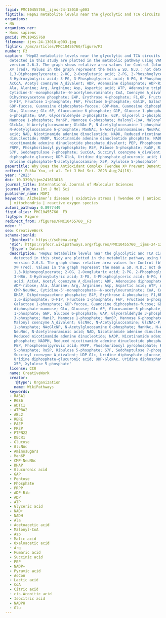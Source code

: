 ```yaml
---
figid: PMC10455760__ijms-24-13018-g003
figtitle: HepG2 metabolite levels near the glycolytic and TCA circuits
organisms:
- NA
organisms_ner:
- Homo sapiens
pmcid: PMC10455760
filename: ijms-24-13018-g003.jpg
figlink: /pmc/articles/PMC10455760/figure/F3
number: F3
caption: 'HepG2 metabolite levels near the glycolytic and TCA circuits. Metabolites
  detected in this study are plotted in the metabolic pathway using VANTED software
  version 2.6.3. The graph shows relative area values for Control (blue) and Twendee
  X® (red). Values in the graph represent the mean ± SD. N.D.: not detected. 1,3-DPG,
  1,3-Diphospoglycerate; 2-OG, 2-Oxoglutaric acid; 2-PG, 2-Phosphoglyceric acid; 3-HBA,
  3-Hydroxybutyric acid; 3-PG, 3-Phosphoglyceric acid; 6-PG, 6-Phosphogluconic acid;
  AcCoA, Acetyl coenzyme A_divalent; ADP, Adenosine diphosphate; ADP-Rib, ADP-ribose;
  Ala, Alanine; Arg, Arginine; Asp, Aspartic acid; ATP, Adenosine triphosphate; CMP-NeuNAc,
  Cytidine-5′-monophosphate--N-acetylneuraminate; CoA, Coenzyme A_divalent; DHAP,
  Dihydroxyacetone phosphate; E4P, Erythrose 4-phosphate; F1,6P, Fructose 1,6-diphosphate;
  D-F1P, Fructose 1-phosphate; F6P, Fructose 6-phosphate; Gal1P, Galactose 1-phosphate;
  GDP-fucose, Guanosine diphosphate-fucose; GDP-Man, Guanosine diphosphate-mannose;
  Glu, Glucose; Glc-6P, Glucosamine 6-phosphate; G1P, Glucose 1-phosphate; G6P, Glucose
  6-phosphate; GAP, Glyceraldehyde 3-phosphate; G3P, Glycerol 3-phosphate; Man1P,
  Mannose 1-phosphate; Man6P, Mannose 6-phosphate; Malonyl-CoA, Malonyl coenzyme A_divalent;
  GlcNAc, N-Acetylglucosamine; GlcNAc-P, N-Acetylglucosamine 1-phosphate; NAcGlcNP,
  N-Acetylglucosamine 6-phosphate; ManNAc, N-Acetylmannosamine; NeuNAc, N-Acetylneuraminic
  acid; NAD, Nicotinamide adenine dinucleotide; NADH, Reduced nicotinamide adenine
  dinucleotide; NADP, Nicotinamide adenine dinucleotide phosphate; NADPH, Reduced
  nicotinamide adenine dinucleotide phosphate_divalent; PEP, Phosphoenolpyruvic acid;
  PRPP, Phosphoribosyl pyrophosphate; R5P, Ribose 5-phosphate; Ru5P, Ribulose 5-phosphate;
  S7P, Sedoheptulose 7-phosphate; SucCoA, Succinyl coenzyme A_divalent; UDP-Glc, Uridine
  diphosphate-glucose; UDP-GlcA, Uridine diphosphate-glucuronic acid; UDP-GlcNAc,
  Uridine diphosphate-N-acetylglucosamine; X5P, Xylulose 5-phosphate'
papertitle: Why Does the Antioxidant Complex Twendee X® Prevent Dementia?
reftext: Fukka You, et al. Int J Mol Sci. 2023 Aug;24(16).
year: '2023'
doi: 10.3390/ijms241613018
journal_title: International Journal of Molecular Sciences
journal_nlm_ta: Int J Mol Sci
publisher_name: MDPI
keywords: Alzheimer’s disease | oxidative stress | Twendee X® | antioxidant | dementia
  | mitochondria | reactive oxygen species
automl_pathway: 0.8977449
figid_alias: PMC10455760__F3
figtype: Figure
redirect_from: /figures/PMC10455760__F3
ndex: ''
seo: CreativeWork
schema-jsonld:
  '@context': https://schema.org/
  '@id': https://pfocr.wikipathways.org/figures/PMC10455760__ijms-24-13018-g003.html
  '@type': Dataset
  description: 'HepG2 metabolite levels near the glycolytic and TCA circuits. Metabolites
    detected in this study are plotted in the metabolic pathway using VANTED software
    version 2.6.3. The graph shows relative area values for Control (blue) and Twendee
    X® (red). Values in the graph represent the mean ± SD. N.D.: not detected. 1,3-DPG,
    1,3-Diphospoglycerate; 2-OG, 2-Oxoglutaric acid; 2-PG, 2-Phosphoglyceric acid;
    3-HBA, 3-Hydroxybutyric acid; 3-PG, 3-Phosphoglyceric acid; 6-PG, 6-Phosphogluconic
    acid; AcCoA, Acetyl coenzyme A_divalent; ADP, Adenosine diphosphate; ADP-Rib,
    ADP-ribose; Ala, Alanine; Arg, Arginine; Asp, Aspartic acid; ATP, Adenosine triphosphate;
    CMP-NeuNAc, Cytidine-5′-monophosphate--N-acetylneuraminate; CoA, Coenzyme A_divalent;
    DHAP, Dihydroxyacetone phosphate; E4P, Erythrose 4-phosphate; F1,6P, Fructose
    1,6-diphosphate; D-F1P, Fructose 1-phosphate; F6P, Fructose 6-phosphate; Gal1P,
    Galactose 1-phosphate; GDP-fucose, Guanosine diphosphate-fucose; GDP-Man, Guanosine
    diphosphate-mannose; Glu, Glucose; Glc-6P, Glucosamine 6-phosphate; G1P, Glucose
    1-phosphate; G6P, Glucose 6-phosphate; GAP, Glyceraldehyde 3-phosphate; G3P, Glycerol
    3-phosphate; Man1P, Mannose 1-phosphate; Man6P, Mannose 6-phosphate; Malonyl-CoA,
    Malonyl coenzyme A_divalent; GlcNAc, N-Acetylglucosamine; GlcNAc-P, N-Acetylglucosamine
    1-phosphate; NAcGlcNP, N-Acetylglucosamine 6-phosphate; ManNAc, N-Acetylmannosamine;
    NeuNAc, N-Acetylneuraminic acid; NAD, Nicotinamide adenine dinucleotide; NADH,
    Reduced nicotinamide adenine dinucleotide; NADP, Nicotinamide adenine dinucleotide
    phosphate; NADPH, Reduced nicotinamide adenine dinucleotide phosphate_divalent;
    PEP, Phosphoenolpyruvic acid; PRPP, Phosphoribosyl pyrophosphate; R5P, Ribose
    5-phosphate; Ru5P, Ribulose 5-phosphate; S7P, Sedoheptulose 7-phosphate; SucCoA,
    Succinyl coenzyme A_divalent; UDP-Glc, Uridine diphosphate-glucose; UDP-GlcA,
    Uridine diphosphate-glucuronic acid; UDP-GlcNAc, Uridine diphosphate-N-acetylglucosamine;
    X5P, Xylulose 5-phosphate'
  license: CC0
  name: CreativeWork
  creator:
    '@type': Organization
    name: WikiPathways
  keywords:
  - RASA1
  - RGS6
  - WDTC1
  - ATP8A2
  - ABL2
  - RERE
  - PAEP
  - PREP
  - PTPN22
  - DECR1
  - Glucose
  - GlcNAc
  - Aminosugars
  - Man6P
  - CMP-NeuNAc
  - DHAP
  - Glucuronic acid
  - GAP
  - Pentose
  - Phosphate
  - PRPP
  - ADP-Rib
  - ADP
  - ATP
  - Glyceric acid
  - NAD+
  - NADH
  - Ala
  - Acetoacetic acid
  - Malonyl-CoA
  - Asp
  - Malic acid
  - Oxaloacetic acid
  - Arg
  - Fumaric acid
  - Succinic acid
  - PEP
  - NADP+
  - Pyruvic acid
  - AcCoA
  - Lactic acid
  - CoA
  - Citric acid
  - cis-Aconitic acid
  - Isocitric acid
  - NADPH
  - Glu
---
```

